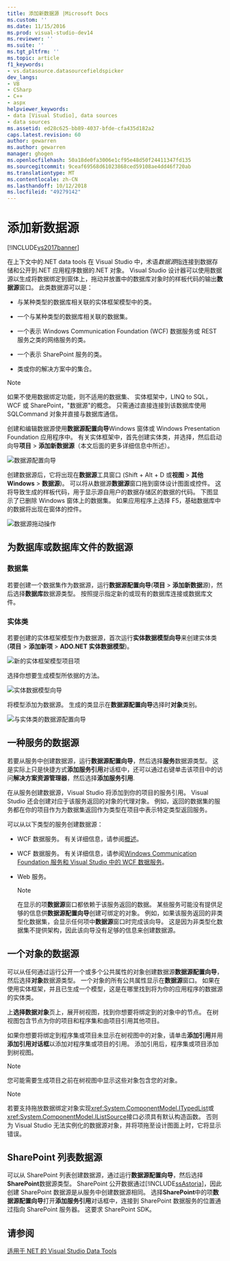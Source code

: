 ```yaml
---
title: 添加新数据源 |Microsoft Docs
ms.custom: ''
ms.date: 11/15/2016
ms.prod: visual-studio-dev14
ms.reviewer: ''
ms.suite: ''
ms.tgt_pltfrm: ''
ms.topic: article
f1_keywords:
- vs.datasource.datasourcefieldspicker
dev_langs:
- VB
- CSharp
- C++
- aspx
helpviewer_keywords:
- data [Visual Studio], data sources
- data sources
ms.assetid: ed28c625-bb89-4037-bfde-cfa435d182a2
caps.latest.revision: 60
author: gewarren
ms.author: gewarren
manager: ghogen
ms.openlocfilehash: 50a18de0fa3006e1cf95e48d50f24411347fd135
ms.sourcegitcommit: 9ceaf69568d61023868ced59108ae4dd46f720ab
ms.translationtype: MT
ms.contentlocale: zh-CN
ms.lasthandoff: 10/12/2018
ms.locfileid: "49279142"
---
```

# <a name="add-new-data-sources"></a>添加新数据源
[!INCLUDE[vs2017banner](../includes/vs2017banner.md)]

  
在上下文中的.NET data tools 在 Visual Studio 中，术语*数据源*指连接到数据存储和公开到.NET 应用程序数据的.NET 对象。 Visual Studio 设计器可以使用数据源以生成将数据绑定到窗体上，拖动并放置中的数据库对象时的样板代码的输出**数据源**窗口。 此类数据源可以是：  
  
-   与某种类型的数据库相关联的实体框架模型中的类。  
  
-   一个与某种类型的数据库相关联的数据集。  
  
-   一个表示 Windows Communication Foundation (WCF) 数据服务或 REST 服务之类的网络服务的类。  
  
-   一个表示 SharePoint 服务的类。  
  
-   类或你的解决方案中的集合。  
  
> [!NOTE]
>  如果不使用数据绑定功能，则不适用的数据集、 实体框架中，LINQ to SQL，WCF 或 SharePoint，"数据源"的概念。 只需通过直接连接到该数据库使用 SQLCommand 对象并直接与数据库通信。  
  
 创建和编辑数据源使用**数据源配置向导**Windows 窗体或 Windows Presentation Foundation 应用程序中。 有关实体框架中，首先创建实体类，并选择，然后启动向导**项目** > **添加新数据源**（本文后面的更多详细信息中所述）。  
  
 ![数据源配置向导](../data-tools/media/data-source-configuration-wizard.png "数据源配置向导")  
  
 创建数据源后，它将出现在**数据源**工具窗口 (Shift + Alt + D 或**视图** > **其他 Windows**  >  **数据源**)。 可以将从数据源**数据源**窗口拖到窗体设计图面或控件。 这将导致生成的样板代码，用于显示源自用户的数据存储区的数据的代码。 下图显示了已删除 Windows 窗体上的数据集。 如果应用程序上选择 F5，基础数据库中的数据将出现在窗体的控件。  
  
 ![数据源拖动操作](../data-tools/media/raddata-data-source-drag-operation.png "raddata 数据源拖动操作")  
  
## <a name="data-source-for-a-database-or-a-database-file"></a>为数据库或数据库文件的数据源  
  
### <a name="dataset"></a>数据集  
 若要创建一个数据集作为数据源，运行**数据源配置向导**(**项目** > **添加新数据**源)，然后选择**数据库**数据源类型。 按照提示指定新的或现有的数据库连接或数据库文件。  
  
### <a name="entity-classes"></a>实体类  
 若要创建的实体框架模型作为数据源，首次运行**实体数据模型向导**来创建实体类 (**项目** > **添加新项** >  **ADO.NET 实体数据模型**)。  
  
 ![新的实体框架模型项目项](../data-tools/media/raddata-new-entity-framework-model-project-item.png "raddata 新实体框架模型项目项")  
  
 选择你想要生成模型所依据的方法。  
  
 ![实体数据模型向导](../data-tools/media/raddata-entity-data-model-wizard.png "raddata 实体数据模型向导")  
  
 将模型添加为数据源。 生成的类显示在**数据源配置向导**选择时**对象**类别。  
  
 ![与实体类的数据源配置向导](../data-tools/media/raddata-data-source-configuration-wizard-with-entity-classes.png "raddata 实体类与数据源配置向导")  
  
## <a name="data-source-for-a-service"></a>一种服务的数据源  
 若要从服务中创建数据源，运行**数据源配置向导**，然后选择**服务**数据源类型。 这是实际上只是快捷方式**添加服务引用**对话框中，还可以通过右键单击该项目中的访问**解决方案资源管理器**，然后选择**添加服务引用**.  
  
 在从服务创建数据源，Visual Studio 将添加到你的项目的服务引用。 Visual Studio 还会创建对应于该服务返回的对象的代理对象。 例如，返回的数据集的服务都在你的项目作为为数据集返回作为类型在项目中表示特定类型返回服务。  
  
 可以从以下类型的服务创建数据源：  
  
-   WCF 数据服务。 有关详细信息，请参阅[概述](http://msdn.microsoft.com/library/7924cf94-c9a6-4015-afc9-f5d22b1743bb)。  
  
-   WCF 数据服务。 有关详细信息，请参阅[Windows Communication Foundation 服务和 Visual Studio 中的 WCF 数据服务](../data-tools/windows-communication-foundation-services-and-wcf-data-services-in-visual-studio.md)。  
  
-   Web 服务。  
  
    > [!NOTE]
    >  在显示的项**数据源**窗口都依赖于该服务返回的数据。 某些服务可能没有提供足够的信息供**数据源配置向导**创建可绑定的对象。 例如，如果该服务返回的非类型化数据集，会显示任何项中**数据源**窗口时完成该向导。 这是因为非类型化数据集不提供架构，因此该向导没有足够的信息来创建数据源。  
  
## <a name="data-source-for-an-object"></a>一个对象的数据源  
 可以从任何通过运行公开一个或多个公共属性的对象创建数据源**数据源配置向导**，然后选择**对象**数据源类型。 一个对象的所有公共属性显示在**数据源**窗口。   如果在使用实体框架，并且已生成一个模型，这是在哪里找到将为你的应用程序的数据源的实体类。  
  
 上**选择数据对象**页上，展开树视图，找到你想要将绑定到的对象中的节点。 在树视图包含节点为你的项目和程序集和由项目引用其他项目。  
  
 如果你想要将绑定到程序集或项目未显示在树视图中的对象，请单击**添加引用**并用**添加引用对话框**以添加对程序集或项目的引用。 添加引用后，程序集或项目添加到树视图。  
  
> [!NOTE]
>  您可能需要生成项目之前在树视图中显示这些对象包含您的对象。  
  
> [!NOTE]
>  若要支持拖放数据绑定对象实现<xref:System.ComponentModel.ITypedList>或<xref:System.ComponentModel.IListSource>接口必须具有默认构造函数。 否则为 Visual Studio 无法实例化的数据源对象，并将项拖至设计图面上时，它将显示错误。  
  
## <a name="data-source-for-a-sharepoint-list"></a>SharePoint 列表数据源  
 可以从 SharePoint 列表创建数据源，通过运行**数据源配置向导**，然后选择**SharePoint**数据源类型。 SharePoint 公开数据通过[!INCLUDE[ssAstoria](../includes/ssastoria-md.md)]，因此创建 SharePoint 数据源是从服务中创建数据源相同。 选择**SharePoint**中的项**数据源配置向导**打开**添加服务引用**对话框中，连接到 SharePoint 数据服务的位置通过指向 SharePoint 服务器。  这要求 SharePoint SDK。  
  
## <a name="see-also"></a>请参阅  
 [适用于 NET 的 Visual Studio Data Tools](../data-tools/visual-studio-data-tools-for-dotnet.md)

